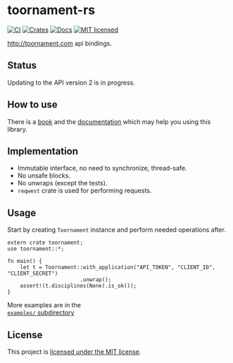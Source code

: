 # toornament-rs
[![CI](https://github.com/vityafx/toornament-rs/actions/workflows/ci.yml/badge.svg)](https://github.com/vityafx/toornament-rs/actions/workflows/ci.yml)
[![Crates](https://img.shields.io/crates/v/toornament.svg)](https://crates.io/crates/toornament)
[![Docs](https://docs.rs/toornament/badge.svg)](https://docs.rs/toornament)
[![MIT licensed](https://img.shields.io/badge/license-MIT-blue.svg)](./LICENSE)

http://toornament.com api bindings.

## Status
Updating to the API version 2 is in progress.

## How to use
There is a [book](https://vityafx.github.io/toornament-rs) and the
[documentation](https://docs.rs/toornament) which may help you using this library.

## Implementation
- Immutable interface, no need to synchronize, thread-safe.
- No unsafe blocks.
- No unwraps (except the tests).
- `reqwest` crate is used for performing requests.

## Usage
Start by creating `Toornament` instance and perform needed operations after.

```rust,no_run
extern crate toornament;
use toornament::*;

fn main() {
    let t = Toornament::with_application("API_TOKEN", "CLIENT_ID", "CLIENT_SECRET")
                       .unwrap();
    assert!(t.disciplines(None).is_ok());
}
```

More examples are in the  
[`examples/` subdirectory](./examples/)

## License
This project is [licensed under the MIT license](https://github.com/vityafx/toornament-rs/blob/master/LICENSE).
